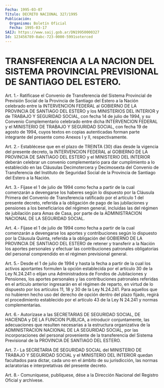 ```yaml
---
Fecha: 1995-03-07
Título: DECRETO NACIONAL 327/1995
Publicación:
  Organismo: Boletín Oficial
  Fecha: 1995-03-17
SAIJ: https://www.saij.gob.ar/DN19950000327
Id: 123456789-0abc-723-0000-5991soterced
---
```

# TRANSFERENCIA A LA NACION DEL SISTEMA PROVINCIAL PREVISIONAL DE SANTIAGO DEL ESTERO.

<a id="1"></a>
Art.  1.-  Ratifícase el Convenio de Transferencia del Sistema Provincial de Previsión  Social  de  la  Provincia  de Santiago del Estero  a  la  Nación  celebrado  entre la INTERVENCION FEDERAL  al GOBIERNO DE LA PROVINCIA DE SANTIAGO  DEL  ESTERO y los MINISTERIOS DEL  INTERIOR  y de TRABAJO Y SEGURIDAD SOCIAL,  con  fecha  14  de julio de 1994, y  su  Convenio Complementario celebrado entre dicha INTERVENCION  FEDERAL  y  el  MINISTERIO  DE  TRABAJO  Y  SEGURIDAD SOCIAL, con fecha 19 de  agosto  de  1994,  cuyos  textos en copias autenticadas forman parte integrante del presente como  Anexos I y II, respectivamente.

<a id="2"></a>
Art. 2.- Establécese que en el plazo de TREINTA (30) días desde la vigencia  del  presente  decreto,  la  INTERVENCION  FEDERAL  al GOBIERNO  DE  LA  PROVINCIA  DE SANTIAGO DEL ESTERO y el MINISTERIO DEL INTERIOR deberán celebrar  un  convenio complementario para dar cumplimiento  a lo establecido en las  Cláusulas  Decimotercera  y Decimosexta  del  Convenio   de  Transferencia  del  Instituto  de Seguridad  Social de la Provincia  de  Santiago  del  Estero  a  la Nación.

<a id="3"></a>
Art. 3.- Fíjase el 1 de julio de 1994 como fecha a partir de la cual  comenzarán a devengarse los haberes según lo dispuesto por la Cláusula  Primera  del  Convenio de Transferencia ratificado por el artículo 1 del presente decreto,  referida  a la obligación de pago de  las  jubilaciones y pensiones a los beneficiarios  del  régimen general, incluidas  las  del  régimen  de  jubilación  para Amas de Casa,  por  parte  de  la  ADMINISTRACION  NACIONAL DE LA SEGURIDAD SOCIAL.

<a id="4"></a>
Art. 4.- Fíjase el 1 de julio de 1994 como fecha a partir de la cual  comenzarán a devengarse los aportes y contribuciones según lo dispuesto  por  la  Cláusula  Quinta,  referida a la obligación del GOBIERNO DE  LA  PROVINCIA DE SANTIAGO DEL  ESTERO  de  retener  y transferir  a la Nación  los  aportes  personales  y  efectuar  las contribuciones  patronales obligatorias del personal comprendido en el régimen previsional general.

<a id="5"></a>
Art. 5.- Desde el 1 de julio de 1994 y hasta la fecha a partir de la  cual  los  activos aportantes formulen la opción establecida por el artículo 30  de  la Ley N.24.241 o elijan una Administradora de Fondos de Jubilaciones  y  Pensiones,  los  aportes personales y las  contribuciones  patronales  referidas en el artículo  anterior ingresarán en el régimen de reparto,  en virtud de lo dispuesto por los artículos 11, 18 y 30 de la Ley N.24.241.  Para aquellos que no hubieren hecho uso del derecho de opción dentro del  plazo fijado, regirá el procedimiento establecido por el artículo 43  de la Ley N 24.241 y normas complementarias.

<a id="6"></a>
Art.  6.- Autorízase a las SECRETARIAS DE SEGURIDAD SOCIAL, DE HACIENDA y DE  LA  FUNCION PUBLICA, a introducir conjuntamente, las adecuaciones que resulten  necesarias  a la estructura organizativa de  la  ADMINISTRACION  NACIONAL DE LA SEGURIDAD  SOCIAL,  por  las incorporaciones del personal  proveniente  de  la transferencia del Sistema  Previsional  de  la  PROVINCIA  DE  SANTIAGO  DEL  ESTERO.

<a id="7"></a>
Art.  7.-  La SECRETARIA DE SEGURIDAD SOCIAL del MINISTERIO DE TRABAJO Y SEGURIDAD  SOCIAL  y  el  MINISTERIO  DEL INTERIOR quedan facultados para dictar, cada uno en el ámbito de  su  jurisdicción, las  normas  aclaratorias  e interpretativas del presente  decreto.

<a id="8"></a>
Art. 8.- Comuníquese, publíquese, dése a la Dirección Nacional del Registro Oficial y archívese.